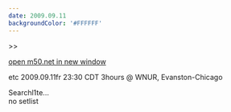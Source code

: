 ```yaml
---
date: 2009.09.11
backgroundColor: '#FFFFFF'
---
```


\>>

[open m50.net in new window  
](http://m50.net/)  


etc 2009.09.11fr 23:30 CDT 3hours @ WNUR, Evanston-Chicago  

Searchl1te...  
no setlist